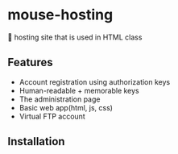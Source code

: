 # mouse-hosting
🐁 hosting site that is used in HTML class

## Features
 - Account registration using authorization keys
 - Human-readable + memorable keys
 - The administration page
 - Basic web app(html, js, css)
 - Virtual FTP account

## Installation
